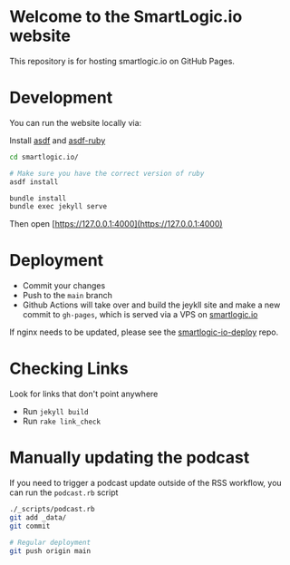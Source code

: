 # Welcome to the SmartLogic.io website

This repository is for hosting smartlogic.io on GitHub Pages.

# Development

You can run the website locally via:

Install [asdf](https://asdf-vm.com/#/core-manage-asdf) and [asdf-ruby](https://github.com/asdf-vm/asdf-ruby)

```bash
cd smartlogic.io/

# Make sure you have the correct version of ruby
asdf install

bundle install
bundle exec jekyll serve
```

Then open [https://127.0.0.1:4000](https://127.0.0.1:4000)

# Deployment

- Commit your changes
- Push to the `main` branch
- Github Actions will take over and build the jeykll site and make a new commit to `gh-pages`, which is served via a VPS on [smartlogic.io](http://smartlogic.io)

If nginx needs to be updated, please see the [smartlogic-io-deploy](https://github.com/smartlogic/smartlogic-io-deploy) repo.

# Checking Links

Look for links that don't point anywhere

- Run `jekyll build`
- Run `rake link_check`

# Manually updating the podcast

If you need to trigger a podcast update outside of the RSS workflow, you can run the `podcast.rb` script

```bash
./_scripts/podcast.rb
git add _data/
git commit

# Regular deployment
git push origin main
```
